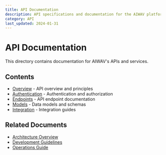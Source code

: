 ```yaml
---
title: API Documentation
description: API specifications and documentation for the AIWAV platform
category: API
last_updated: 2024-01-31
---
```


# API Documentation

This directory contains documentation for AIWAV's APIs and services.

## Contents
- [Overview](./overview.md) - API overview and principles
- [Authentication](./authentication.md) - Authentication and authorization
- [Endpoints](./endpoints.md) - API endpoint documentation
- [Models](./models.md) - Data models and schemas
- [Integration](./integration.md) - Integration guides

## Related Documents
- [Architecture Overview](../architecture/overview.md)
- [Development Guidelines](../development/README.md)
- [Operations Guide](../operations/README.md) 